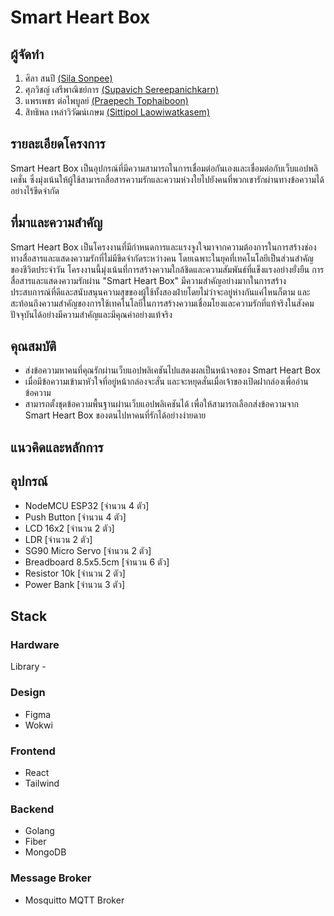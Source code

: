 # Smart Heart Box

## ผู้จัดทำ

1. ศิลา สนปี [(Sila Sonpee)](https://github.com/hirasawaau)
2. ศุภวิชญ์ เสรีพาณิชย์การ [(Supavich Sereepanichkarn)](https://github.com/karnse)
3. แพรเพชร ต่อไพบูลย์ [(Praepech Tophaiboon)](https://github.com/PraepechPrAe)
4. สิทธิพล เหล่าวิวัฒน์เกษม [(Sittipol Laowiwatkasem)](https://github.com/Linwoo1012)

## รายละเอียดโครงการ
  Smart Heart Box เป็นอุปกรณ์ที่มีความสามารถในการเชื่อมต่อกันเองและเชื่อมต่อกับเว็บแอปพลิเคชั่น ซึ่งมุ่งเน้นให้ผู้ใช้สามารถสื่อสารความรักและความห่วงใยไปยังคนที่พวกเขารักผ่านทางข้อความได้อย่างไร้ขีดจำกัด

## ที่มาและความสำคัญ
  Smart Heart Box เป็นโครงงานที่มีกำหนดการและแรงจูงใจมาจากความต้องการในการสร้างช่องทางสื่อสารและแสดงความรักที่ไม่มีขีดจำกัดระหว่างคน โดยเฉพาะในยุคที่เทคโนโลยีเป็นส่วนสำคัญของชีวิตประจำวัน โครงงานนี้มุ่งเน้นที่การสร้างความใกล้ชิดและความสัมพันธ์ที่แข็งแรงอย่างยั่งยืน การสื่อสารและแสดงความรักผ่าน "Smart Heart Box" มีความสำคัญอย่างมากในการสร้างประสบการณ์ที่ดีและสนับสนุนความสุขของผู้ใช้ทั้งสองฝ่ายโดยไม่ว่าจะอยู่ห่างกันแค่ไหนก็ตาม และสะท้อนถึงความสำคัญของการใช้เทคโนโลยีในการสร้างความเชื่อมโยงและความรักที่แท้จริงในสังคมปัจจุบันได้อย่างมีความสำคัญและมีคุณค่าอย่างแท้จริง

## คุณสมบัติ
 - ส่งข้อความหาคนที่คุณรักผ่านเว็บแอปพลิเคชันไปแสดงผลเป็นหน้าจอของ Smart Heart Box
 - เมื่อมีข้อความเข้ามาหัวใจที่อยู่หน้ากล่องจะสั่น และจะหยุดสั่นเมื่อเจ้าของเปิดฝากล่องเพื่ออ่านข้อความ
 - สามารถตั้งชุดข้อความพื้นฐานผ่านเว็บแอปพลิเคชันได้ เพื่อให้สามารถเลือกส่งข้อความจาก Smart Heart Box ของตนไปหาคนที่รักได้อย่างง่ายดาย

## แนวคิดและหลักการ

## อุปกรณ์
 - NodeMCU ESP32 [จำนวน 4 ตัว]
 - Push Button [จำนวน 4 ตัว]
 - LCD 16x2 [จำนวน 2 ตัว]
 - LDR [จำนวน 2 ตัว]
 - SG90 Micro Servo [จำนวน 2 ตัว]
 - Breadboard 8.5x5.5cm [จำนวน 6 ตัว]
 - Resistor 10k [จำนวน 2 ตัว]
 - Power Bank [จำนวน 3 ตัว]


## Stack

### Hardware 
  Library
    - 
### Design
 -  Figma
 -  Wokwi
   
### Frontend
  - React
  - Tailwind

### Backend
 - Golang
 - Fiber
 - MongoDB

### Message Broker
 - Mosquitto MQTT Broker

